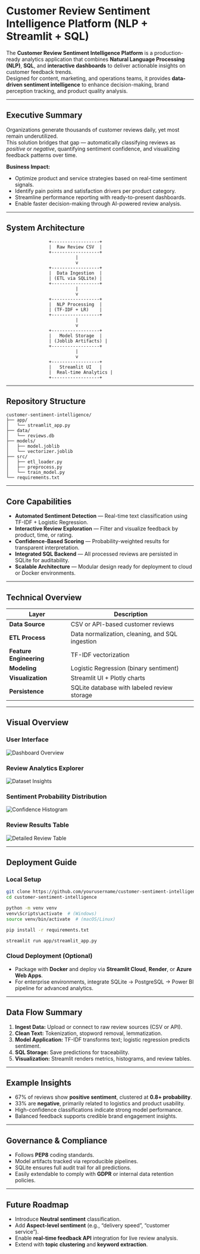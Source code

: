 # Customer Review Sentiment Intelligence Platform (NLP + Streamlit + SQL)

The **Customer Review Sentiment Intelligence Platform** is a production-ready analytics application that combines **Natural Language Processing (NLP)**, **SQL**, and **interactive dashboards** to deliver actionable insights on customer feedback trends.  
Designed for content, marketing, and operations teams, it provides **data-driven sentiment intelligence** to enhance decision-making, brand perception tracking, and product quality analysis.

---

## Executive Summary

Organizations generate thousands of customer reviews daily, yet most remain underutilized.  
This solution bridges that gap — automatically classifying reviews as *positive* or *negative*, quantifying sentiment confidence, and visualizing feedback patterns over time.

**Business Impact:**
- Optimize product and service strategies based on real-time sentiment signals.
- Identify pain points and satisfaction drivers per product category.
- Streamline performance reporting with ready-to-present dashboards.
- Enable faster decision-making through AI-powered review analysis.

---

## System Architecture

```text
                +------------------+
                |  Raw Review CSV  |
                +------------------+
                          |
                          v
                +------------------+
                |  Data Ingestion  |
                | (ETL via SQLite) |
                +------------------+
                          |
                          v
                +------------------+
                |  NLP Processing  |
                | (TF-IDF + LR)    |
                +------------------+
                          |
                          v
                +------------------+
                |   Model Storage  |
                | (Joblib Artifacts) |
                +------------------+
                          |
                          v
                +------------------+
                |   Streamlit UI   |
                |  Real-time Analytics |
                +------------------+
```

---

## Repository Structure

```
customer-sentiment-intelligence/
├── app/
│   └── streamlit_app.py
├── data/
│   └── reviews.db
├── models/
│   ├── model.joblib
│   └── vectorizer.joblib
├── src/
│   ├── etl_loader.py
│   ├── preprocess.py
│   └── train_model.py
└── requirements.txt
```

---

## Core Capabilities

- **Automated Sentiment Detection** — Real-time text classification using TF-IDF + Logistic Regression.  
- **Interactive Review Exploration** — Filter and visualize feedback by product, time, or rating.  
- **Confidence-Based Scoring** — Probability-weighted results for transparent interpretation.  
- **Integrated SQL Backend** — All processed reviews are persisted in SQLite for auditability.  
- **Scalable Architecture** — Modular design ready for deployment to cloud or Docker environments.  

---

## Technical Overview

| Layer | Description |
|-------|--------------|
| **Data Source** | CSV or API-based customer reviews |
| **ETL Process** | Data normalization, cleaning, and SQL ingestion |
| **Feature Engineering** | TF-IDF vectorization |
| **Modeling** | Logistic Regression (binary sentiment) |
| **Visualization** | Streamlit UI + Plotly charts |
| **Persistence** | SQLite database with labeled review storage |

---

## Visual Overview

### User Interface  
![Dashboard Overview](/assets/ui_dashboard.png)

### Review Analytics Explorer  
![Dataset Insights](/assets/review_explorer.png)

### Sentiment Probability Distribution  
![Confidence Histogram](/assets/insight_histogram.png)

### Review Results Table  
![Detailed Review Table](/assets/review_table.png)

---

## Deployment Guide

### Local Setup
```bash
git clone https://github.com/yourusername/customer-sentiment-intelligence.git
cd customer-sentiment-intelligence

python -m venv venv
venv\Scripts\activate  # (Windows)
source venv/bin/activate  # (macOS/Linux)

pip install -r requirements.txt

streamlit run app/streamlit_app.py
```

### Cloud Deployment (Optional)
- Package with **Docker** and deploy via **Streamlit Cloud**, **Render**, or **Azure Web Apps**.  
- For enterprise environments, integrate SQLite → PostgreSQL → Power BI pipeline for advanced analytics.

---

## Data Flow Summary

1. **Ingest Data:** Upload or connect to raw review sources (CSV or API).  
2. **Clean Text:** Tokenization, stopword removal, lemmatization.  
3. **Model Application:** TF-IDF transforms text; logistic regression predicts sentiment.  
4. **SQL Storage:** Save predictions for traceability.  
5. **Visualization:** Streamlit renders metrics, histograms, and review tables.

---

## Example Insights

- 67% of reviews show **positive sentiment**, clustered at **0.8+ probability**.  
- 33% are **negative**, primarily related to logistics and product usability.  
- High-confidence classifications indicate strong model performance.  
- Balanced feedback supports credible brand engagement insights.

---

## Governance & Compliance

- Follows **PEP8** coding standards.  
- Model artifacts tracked via reproducible pipelines.  
- SQLite ensures full audit trail for all predictions.  
- Easily extendable to comply with **GDPR** or internal data retention policies.

---

## Future Roadmap

- Introduce **Neutral sentiment** classification.  
- Add **Aspect-level sentiment** (e.g., “delivery speed”, “customer service”).  
- Enable **real-time feedback API** integration for live review analysis.  
- Extend with **topic clustering** and **keyword extraction**.
